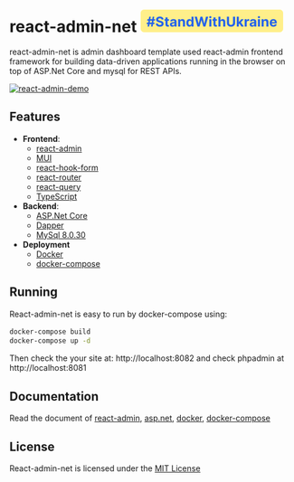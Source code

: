 # react-admin-net [![StandWithUkraine](https://raw.githubusercontent.com/vshymanskyy/StandWithUkraine/main/badges/StandWithUkraine.svg)](https://github.com/vshymanskyy/StandWithUkraine/blob/main/docs/README.md)

react-admin-net is admin dashboard template used react-admin frontend framework for building data-driven applications running in the browser on top of ASP.Net Core and mysql for REST APIs. 

[![react-admin-demo](https://marmelab.com/react-admin/img/react-admin-demo-still.png)](https://vimeo.com/474999017)

## Features
* **Frontend**:
	* [react-admin](https://marmelab.com/react-admin/) 
	* [MUI](https://mui.com/)
	* [react-hook-form](https://react-hook-form.com)
	* [react-router](https://reacttraining.com/react-router/)
	* [react-query](https://react-query-v3.tanstack.com/)
	* [TypeScript](https://www.typescriptlang.org/)
* **Backend**:
	* [ASP.Net Core](https://learn.microsoft.com/en-us/aspnet/core/?view=aspnetcore-6.0)
	* [Dapper](https://github.com/DapperLib/Dapper)
	* [MySql 8.0.30](https://www.mysql.com/)
* **Deployment**
	* [Docker](https://docs.docker.com/)
	* [docker-compose](https://docs.docker.com/compose/) 


## Running

React-admin-net is easy to run by docker-compose
using:

```sh
docker-compose build
docker-compose up -d
```
Then check the your site at: http://localhost:8082 and check phpadmin at http://localhost:8081

## Documentation

Read the document of [react-admin](https://marmelab.com/react-admin/Tutorial.html), [asp.net](https://learn.microsoft.com/en-us/aspnet/core/?view=aspnetcore-6.0), [docker](https://docs.docker.com/), [docker-compose](https://docs.docker.com/compose/)

## License

React-admin-net is licensed under the [MIT License](https://github.com/haison8x/reactadminnet/LICENSE.md)

